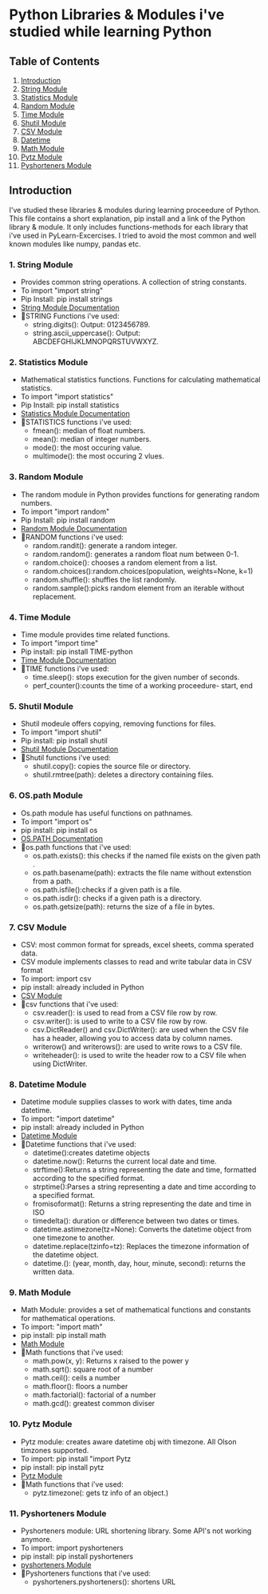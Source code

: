 # Python Libraries & Modules i've studied while learning Python

## Table of Contents
1. [Introduction](#introduction)
2. [String Module](#string-module)
3. [Statistics Module](#statistics-module)
4. [Random Module](#random-module)
5. [Time Module](#time-module)
6. [Shutil Module](#shutil-module)
7. [CSV Module](#csv-module)
8. [Datetime](#datetime-module)
9. [Math Module](#9-math-module)
10. [Pytz Module](#10-pytz-module)
11. [Pyshorteners Module]()

## Introduction
I've studied these libraries & modules during learning proceedure of Python.
This file contains a short explanation, pip install and a link of the Python library & module. 
It only includes functions-methods for each library that i've used in PyLearn-Excercises.
I tried to avoid the most common and well known modules like numpy, pandas etc.

### 1. String Module
- Provides common string operations. A collection of string constants.
- To import "import string"
- Pip Install: pip install strings
- [String Module Documentation](https://docs.python.org/3/library/string.html)
- 🔻STRING Functions i've used:
    - string.digits(): Output: 0123456789.
    - string.ascii_uppercase(): Output: ABCDEFGHIJKLMNOPQRSTUVWXYZ.

### 2. Statistics Module
- Mathematical statistics functions. Functions for calculating mathematical statistics.
- To import "import statistics"
- Pip Install: pip install statistics
- [Statistics Module Documentation](https://docs.python.org/3/library/statistics.html#module-statistics)
- 🔻STATISTICS functions i've used:
    - fmean(): median of float numbers.
    - mean(): median of integer numbers.
    - mode(): the most occuring value.
    - multimode(): the most occuring 2 vlues.

### 3. Random Module
- The random module in Python provides functions for generating random numbers.
- To import "import random"
- Pip Install: pip install random
- [Random Module Documentation](https://docs.python.org/3/library/random.html)
- 🔻RANDOM functions i've used: 
    - random.randit(): generate a random integer.
    - random.random(): generates a random float num between 0-1.
    - random.choice(): chooses a random element from a list.
    - random.choices():random.choices(population, weights=None, k=1)
    - random.shuffle(): shuffles the list randomly.
    - random.sample():picks random element from an iterable without replacement.
    
### 4. Time Module
- Time module provides time related functions.
- To import "import time"
- Pip install: pip install TIME-python
- [Time Module Documentation](https://docs.python.org/3/library/time.html)
- 🔻TIME functions i've used:
    - time.sleep(): stops execution for the given number of seconds.
    - perf_counter():counts the time of a working proceedure- start, end

### 5. Shutil Module
- Shutil modeule offers copying, removing functions for files.
- To import "import shutil"
- Pip install: pip install shutil
- [Shutil Module Documentation](https://docs.python.org/3/library/shutil.html)
- 🔻Shutil functions i've used:
    - shutil.copy(): copies the source file or directory.
    - shutil.rmtree(path): deletes a directory containing files.

### 6. OS.path Module
- Os.path module has useful functions on pathnames.
- To import "import os"
- pip install: pip install os
- [OS.PATH Documentation](https://docs.python.org/3/library/os.path.html#module-os.path)
- 🔻os.path functions that i've used:
    - os.path.exists(): this checks if the named file exists on the given path .
    - os.path.basename(path): extracts the file name without extenstion from a path.
    - os.path.isfile():checks if a given path is a file.
    - os.path.isdir(): checks if a given path is a directory.
    - os.path.getsize(path): returns the size of a file in bytes.

### 7. CSV Module
- CSV: most common format for spreads, excel sheets, comma sperated data.
- CSV module implements classes to read and write tabular data in CSV format
- To import: import csv
- pip install: already included in Python
- [CSV Module](https://docs.python.org/3/library/csv.html)
- 🔻csv functions that i've used:
    - csv.reader(): is used to read from a CSV file row by row.
    - csv.writer(): is used to write to a CSV file row by row.
    - csv.DictReader() and csv.DictWriter(): are used when the CSV file has a header, allowing you to access data by column names.
    - writerow() and writerows(): are used to write rows to a CSV file.
    - writeheader(): is used to write the header row to a CSV file when using DictWriter.

### 8. Datetime Module
- Datetime module supplies classes to work with dates, time anda datetime.
- To import: "import datetime"
- pip install: already included in Python
- [Datetime Module](https://docs.python.org/3/library/datetime.html)
- 🔻Datetime functions that i've used:
    - datetime():creates datetime objects
    - datetime.now(): Returns the current local date and time.
    - strftime():Returns a string representing the date and time, formatted according to the specified format.
    - strptime():Parses a string representing a date and time according to a specified format.
    - fromisoformat(): Returns a string representing the date and time in ISO 
    - timedelta(): duration or difference between two dates or times.
    - datetime.astimezone(tz=None): Converts the datetime object from one timezone to another.
    - datetime.replace(tzinfo=tz): Replaces the timezone information of the datetime object.
    - datetime.(): (year, month, day, hour, minute, second): returns the written data.

### 9. Math Module
- Math Module: provides a set of mathematical functions and constants for mathematical operations.
- To import: "import math"
- pip install: pip install math
- [Math Module](https://docs.python.org/3/library/math.html)
- 🔻Math functions that i've used:
    - math.pow(x, y): Returns x raised to the power y
    - math.sqrt(): square root of a number
    - math.ceil(): ceils a number
    - math.floor(): floors a number
    - math.factorial(): factorial of a number
    - math.gcd(): greatest common diviser

### 10. Pytz Module
- Pytz module: creates aware datetime obj with timezone. All Olson timzones supported.
- To import: pip install "import Pytz
- pip install: pip install pytz
- [Pytz Module](https://pypi.org/project/pytz/)
- 🔻Math functions that i've used:
    - pytz.timezone(: gets tz info of an object.)

### 11. Pyshorteners Module
- Pyshorteners module: URL shortening library. Some API's not working anymore.
- To import: import pyshorteners
- pip install: pip install pyshorteners
- [pyshorteners Module](https://pypi.org/project/pyshorteners/)
- 🔻Pyshorteners functions that i've used:
    - pyshorteners.pyshorteners(): shortens URL




